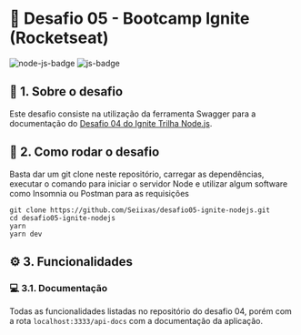 # 🚀 Desafio 05 - Bootcamp Ignite (Rocketseat)
![node-js-badge](https://img.shields.io/badge/Node.js-43853D?style=for-the-badge&logo=node.js&logoColor=white) ![js-badge](https://img.shields.io/badge/TypeScript-blue?style=for-the-badge&logo=typescript&logoColor=white)

## 📙 1. Sobre o desafio
Este desafio consiste na utilização da ferramenta Swagger para a documentação do [Desafio 04 do Ignite Trilha Node.js](https://github.com/Seiixas/desafio04-ignite-nodejs).

## 🏃 2. Como rodar o desafio
Basta dar um git clone neste repositório, carregar as dependências, executar o comando para iniciar o servidor Node e utilizar algum software como Insomnia ou Postman para as requisições
```
git clone https://github.com/Seiixas/desafio05-ignite-nodejs.git
cd desafio05-ignite-nodejs
yarn
yarn dev
```

## ⚙️ 3. Funcionalidades

### 💻 3.1. Documentação
Todas as funcionalidades listadas no repositório do desafio 04, porém com a rota `localhost:3333/api-docs` com a documentação da aplicação.
